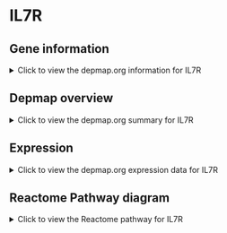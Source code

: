 <h1>IL7R</h1>

<h2>Gene information</h2>
<details>
  <summary>Click to view the depmap.org information for IL7R</summary>
  <p><a href="https://depmap.org/portal/gene/IL7R?tab=about" target="_BLANK">Open page in a new tab...</a></p>
  <iframe src="https://depmap.org/portal/gene/IL7R?tab=about" style="border:none;width:100%;height:800px"></iframe>
</details>

<h2>Depmap overview</h2>
<details>
  <summary>Click to view the depmap.org summary for IL7R</summary>
  <p><a href="https://depmap.org/portal/gene/IL7R?tab=overview" target="_BLANK">Open page in a new tab...</a></p>
  <iframe src="https://depmap.org/portal/gene/IL7R?tab=overview" style="border:none;width:100%;height:800px"></iframe>
</details>

<h2>Expression</h2>
<details>
  <summary>Click to view the depmap.org expression data for IL7R</summary>
  <p><a href="https://depmap.org/portal/gene/IL7R?tab=characterization" target="_BLANK">Open page in a new tab...</a></p>
  <iframe src="https://depmap.org/portal/gene/IL7R?tab=characterization" style="border:none;width:100%;height:800px"></iframe>
</details>



<h2>Reactome Pathway diagram</h2>
<details>
  <summary>Click to view the Reactome pathway for IL7R</summary>
  <p><a href="https://reactome.org/PathwayBrowser/#/R-HSA-8856828" target="_BLANK">Open page in a new tab...</a></p>
  <p>Clathrin-mediated endocytosis</p>
<iframe src="https://reactome.org/PathwayBrowser/#/R-HSA-8856828" style="border:none;width:100%;height:800px"></iframe>
</details>



